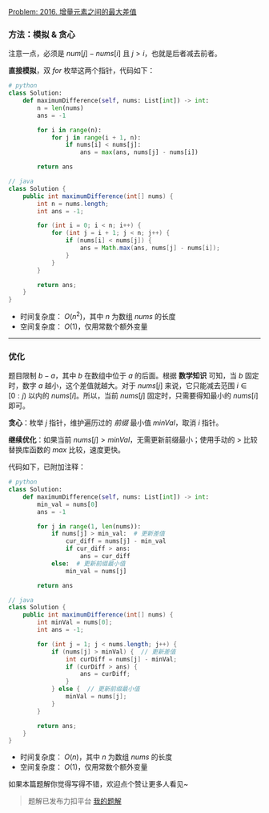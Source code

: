 [Problem: 2016. 增量元素之间的最大差值](https://leetcode.cn/problems/maximum-difference-between-increasing-elements/description/)

### 方法：模拟 & 贪心

注意一点，必须是 $num[j]-nums[i]$ 且 $j>i$，也就是后者减去前者。

**直接模拟**，双 $for$ 枚举这两个指针，代码如下：

```Python
# python
class Solution:
    def maximumDifference(self, nums: List[int]) -> int:
        n = len(nums)
        ans = -1

        for i in range(n):
            for j in range(i + 1, n):
                if nums[i] < nums[j]:
                    ans = max(ans, nums[j] - nums[i])

        return ans
```

```Java
// java
class Solution {
    public int maximumDifference(int[] nums) {
        int n = nums.length;
        int ans = -1;

        for (int i = 0; i < n; i++) {
            for (int j = i + 1; j < n; j++) {
                if (nums[i] < nums[j]) {
                    ans = Math.max(ans, nums[j] - nums[i]);
                }
            }
        }

        return ans;
    }
}
```

- 时间复杂度： $O(n^2)$，其中 $n$ 为数组 $nums$ 的长度
- 空间复杂度： $O(1)$，仅用常数个额外变量

---

### 优化

题目限制 $b-a$，其中 $b$ 在数组中位于 $a$ 的后面。根据 **数学知识** 可知，当 $b$ 固定时，数字 $a$ 越小，这个差值就越大。对于 $nums[j]$ 来说，它只能减去范围 $i\in[0:j)$ 以内的 $nums[i]$。所以，当前 $nums[j]$ 固定时，只需要得知最小的 $nums[i]$ 即可。

**贪心**：枚举 $j$ 指针，维护遍历过的 *前缀* 最小值 $minVal$，取消 $i$ 指针。

**继续优化**：如果当前 $nums[j]>minVal$，无需更新前缀最小；使用手动的 $>$ 比较替换库函数的 $max$ 比较，速度更快。

代码如下，已附加注释：

```Python
# python
class Solution:
    def maximumDifference(self, nums: List[int]) -> int:
        min_val = nums[0]
        ans = -1

        for j in range(1, len(nums)):
            if nums[j] > min_val:  # 更新差值
                cur_diff = nums[j] - min_val
                if cur_diff > ans:
                    ans = cur_diff
            else:  # 更新前缀最小值
                min_val = nums[j]

        return ans
```

```Java
// java
class Solution {
    public int maximumDifference(int[] nums) {
        int minVal = nums[0];
        int ans = -1;

        for (int j = 1; j < nums.length; j++) {
            if (nums[j] > minVal) {  // 更新差值
                int curDiff = nums[j] - minVal;
                if (curDiff > ans) {
                    ans = curDiff;
                }
            } else {  // 更新前缀最小值
                minVal = nums[j];
            }
        }

        return ans;
    }
}
```

- 时间复杂度： $O(n)$，其中 $n$ 为数组 $nums$ 的长度
- 空间复杂度： $O(1)$，仅用常数个额外变量

如果本篇题解你觉得写得不错，欢迎点个赞让更多人看见~

> 题解已发布力扣平台 [我的题解](https://leetcode.cn/problems/maximum-difference-between-increasing-elements/solutions/3701162/shuang-jie-bao-li-mo-ni-qian-zhui-you-hu-u693/)
